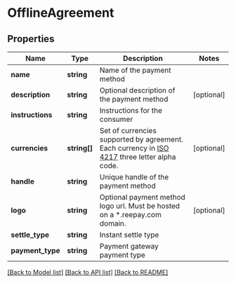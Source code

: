 # OfflineAgreement

## Properties
Name | Type | Description | Notes
------------ | ------------- | ------------- | -------------
**name** | **string** | Name of the payment method | 
**description** | **string** | Optional description of the payment method | [optional] 
**instructions** | **string** | Instructions for the consumer | 
**currencies** | **string[]** | Set of currencies supported by agreement. Each currency in [ISO 4217](https://en.wikipedia.org/wiki/ISO_4217) three letter alpha code. | [optional] 
**handle** | **string** | Unique handle of the payment method | 
**logo** | **string** | Optional payment method logo url. Must be hosted on a *.reepay.com domain. | [optional] 
**settle_type** | **string** | Instant settle type | 
**payment_type** | **string** | Payment gateway payment type | 

[[Back to Model list]](../../README.md#documentation-for-models) [[Back to API list]](../../README.md#documentation-for-api-endpoints) [[Back to README]](../../README.md)

